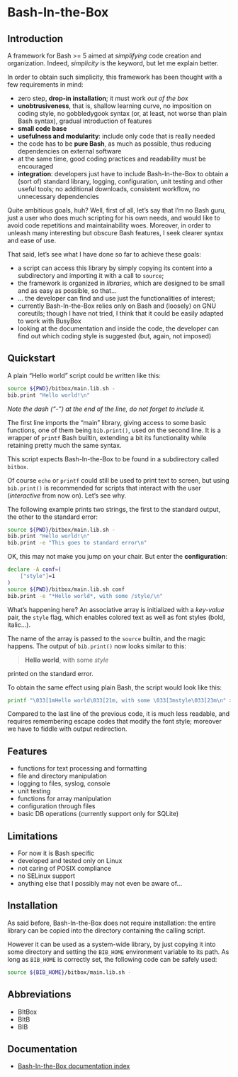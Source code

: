 # Bash-In-the-Box

## Introduction

A framework for Bash >= 5 aimed at *simplifying* code creation and organization. Indeed, *simplicity* is the keyword, but let me explain better.

In order to obtain such simplicity, this framework has been thought with a few requirements in mind:

* zero step, **drop-in installation**; it must work *out of the box*
* **unobtrusiveness**, that is, shallow learning curve, no imposition on coding style, no gobbledygook syntax (or, at least, not worse than plain Bash syntax), gradual introduction of features
* **small code base**
* **usefulness and modularity**: include only code that is really needed
* the code has to be **pure Bash**, as much as possible, thus reducing dependencies on external software
* at the same time, good coding practices and readability must be encouraged
* **integration**: developers just have to include Bash-In-the-Box to obtain a (sort of) standard library, logging, configuration, unit testing and other useful tools; no additional downloads, consistent workflow, no unnecessary dependencies

Quite ambitious goals, huh? Well, first of all, let’s say that I’m no Bash guru, just a user who does much scripting for his own needs, and would like to avoid code repetitions and maintainability woes. Moreover, in order to unleash many interesting but obscure Bash features, I seek clearer syntax and ease of use.

That said, let’s see what I have done so far to achieve these goals:

* a script can access this library by simply copying its content into a subdirectory and importing it with a call to `source`;
* the framework is organized in *libraries*, which are designed to be small and as easy as possible, so that...
* ... the developer can find and use just the functionalities of interest;
* currently Bash-In-the-Box relies only on Bash and (loosely) on GNU coreutils; though I have not tried, I think that it could be easily adapted to work with BusyBox
* looking at the documentation and inside the code, the developer can find out which coding style is suggested (but, again, not imposed)

## Quickstart

A plain “Hello world” script could be written like this:
```bash
source ${PWD}/bitbox/main.lib.sh -
bib.print "Hello world!\n"
```
*Note the dash (“-”) at the end of the line, do not forget to include it.*

The first line imports the “main” library, giving access to some basic functions, one of them being `bib.print()`, used on the second line. It is a wrapper of `printf` Bash builtin, extending a bit its functionality while retaining pretty much the same syntax.

This script expects Bash-In-the-Box to be found in a subdirectory called `bitbox`.

Of course `echo` or `printf` could still be used to print text to screen, but using `bib.print()` is recommended for scripts that interact with the user (*interactive* from now on). Let’s see why.

The following example prints two strings, the first to the standard output, the other to the standard error:

```bash
source ${PWD}/bitbox/main.lib.sh -
bib.print "Hello world!\n"
bib.print -e "This goes to standard error\n"
```

OK, this may not make you jump on your chair. But enter the **configuration**:

```bash
declare -A conf=(
    ["style"]=1
)
source ${PWD}/bitbox/main.lib.sh conf
bib.print -e "*Hello world*, with some /style/\n"
```

What’s happening here? An associative array is initialized with a *key-value* pair, the `style` flag, which enables colored text as well as font styles (bold, italic...).

The name of the array is passed to the `source` builtin, and the magic happens. The output of `bib.print()` now looks similar to this:

> **Hello world**, with some *style*

printed on the standard error.

To obtain the same effect using plain Bash, the script would look like this:

```bash
printf "\033[1mHello world\033[21m, with some \033[3mstyle\033[23m\n" >&2
```

Compared to the last line of the previous code, it is much less readable, and requires remembering escape codes that modify the font style; moreover we have to fiddle with output redirection.

## Features

* functions for text processing and formatting
* file and directory manipulation
* logging to files, syslog, console
* unit testing
* functions for array manipulation
* configuration through files
* basic DB operations (currently support only for SQLite)

## Limitations

* For now it is Bash specific
* developed and tested only on Linux
* not caring of POSIX compliance
* no SELinux support
* anything else that I possibly may not even be aware of...

## Installation

As said before, Bash-In-the-Box does not require installation: the entire library can be copied into the directory containing the calling script.

However it can be used as a system-wide library, by just copying it into some directory and setting the `BIB_HOME` environment variable to its path. As long as `BIB_HOME` is correctly set, the following code can be safely used:

```bash
source ${BIB_HOME}/bitbox/main.lib.sh -
```

## Abbreviations

* BItBox
* BItB
* BIB

## Documentation

* [Bash-In-the-Box documentation index](docs/index.md)

